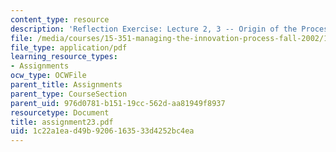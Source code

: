 ```yaml
---
content_type: resource
description: 'Reflection Exercise: Lecture 2, 3 -- Origin of the Process'
file: /media/courses/15-351-managing-the-innovation-process-fall-2002/1c22a1ead49b9206163533d4252bc4ea_assignment23.pdf
file_type: application/pdf
learning_resource_types:
- Assignments
ocw_type: OCWFile
parent_title: Assignments
parent_type: CourseSection
parent_uid: 976d0781-b151-19cc-562d-aa81949f8937
resourcetype: Document
title: assignment23.pdf
uid: 1c22a1ea-d49b-9206-1635-33d4252bc4ea
---
```

